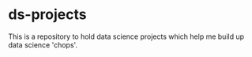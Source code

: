 # ds-projects
This is a repository to hold data science projects which help me build up data science 'chops'.
